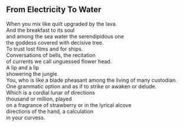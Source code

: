 From Electricity To Water
-------------------------
When you mix like quilt upgraded by the lava.  
And the breakfast to its soul  
and among the sea water the serendipidous one  
the goddess covered with decisive tree.  
To trust lost films and for ships.  
Conversations of bells, the recitation  
of currents we call unguessed flower head.  
A lip and a lip  
showering the jungle.  
You, who is like a blade pheasant among the living of many custodian.  
One grammatic option and as if to strike or awaken or delude.  
Which is a cordial lunar of directions  
thousand or million, played  
on a fragrance of strawberry or in the lyrical alcove  
directions of the hand, a calculation  
in your curvess.  
